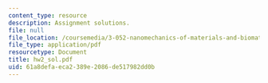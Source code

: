 ```yaml
---
content_type: resource
description: Assignment solutions.
file: null
file_location: /coursemedia/3-052-nanomechanics-of-materials-and-biomaterials-spring-2007/61a8defaeca2389e2086de517982dd0b_hw2_sol.pdf
file_type: application/pdf
resourcetype: Document
title: hw2_sol.pdf
uid: 61a8defa-eca2-389e-2086-de517982dd0b
---
```

